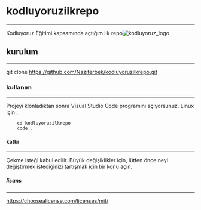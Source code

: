 # kodluyoruzilkrepo
-------------------------------------------------------------------------------------------
Kodluyoruz Eğitimi kapsamında açtığım ilk repo![kodluyoruz_logo](https://github.com/Naziferbek/kodluyoruzilkrepo/assets/135960016/3c8b9a51-5fa2-456b-b215-ade7cf6266d5)

## kurulum
-------------------------------------------------------------------------------------------
git clone https://github.com/Naziferbek/kodluyoruzilkrepo.git

### kullanım
-------------------------------------------------------------------------------------------
Projeyi klonladıktan sonra Visual Studio Code programını açıyorsunuz.
Linux için :
```
    cd kodluyoruzilkrepo
    code .
``` 

#### katkı
---------------------------------------------------------------------------------------------
Çekme isteği kabul edilir. Büyük değişiklikler için, lütfen önce neyi değiştirmek istediğinizi tartışmak için bir konu açın.

##### lisans
---------------------------------------------------------------------------------------------
https://choosealicense.com/licenses/mit/

